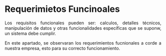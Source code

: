 # **Requerimietos Funcinoales**

<p align= "justify">Los requisitos funcionales pueden ser: calculos, detalles técnicos, manipulación de datos y otras funcionalidades específicas que se suponw, un sistema debe cumplir.</p>

<p align= "justify">En este apartado, se observaran los requerimientos fucnionales a corde a nuestra empresa, esto para su correcto funcionamiento.</p>